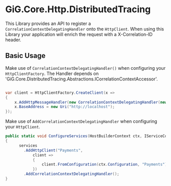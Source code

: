 # GiG.Core.Http.DistributedTracing

This Library provides an API to register a `CorrelationContextDelegatingHandler` onto the `HttpClient`. When using this Library your application will enrich the request with a X-Correlation-ID header. 

## Basic Usage

Make use of `CorrelationContextDelegatingHandler()` when configuring your `HttpClientFactory`. The Handler depends on 'GiG.Core.DistributedTracing.Abstractions.ICorrelationContextAccessor'.

```csharp

var client = HttpClientFactory.CreateClient(x =>
{
    x.AddHttpMessageHandler(new CorrelationContextDelegatingHandler(new CorrelationContextAccessor()));
    x.BaseAddress = new Uri("http://localhost");
});

```

Make use of `AddCorrelationContextDelegatingHandler` when configuring your `HttpClient`.

```csharp
public static void ConfigureServices(HostBuilderContext ctx, IServiceCollection services)
{
      services
        .AddHttpClient("Payments", 
            client => 
            {
                client.FromConfiguration(ctx.Configuration, "Payments"); 
            })
        .AddCorrelationContextDelegatingHandler();
}

```